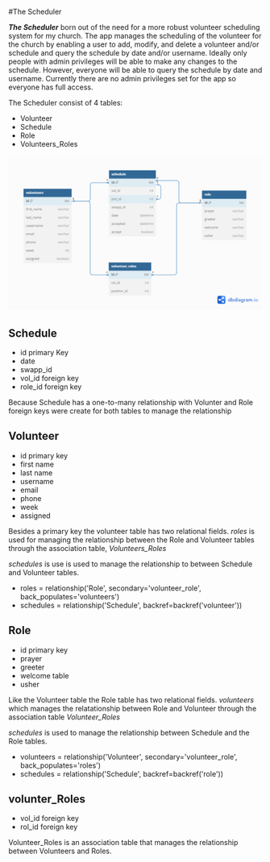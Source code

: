 #The Scheduler

***The Scheduler*** born out of the need for a more robust volunteer scheduling system for my church. The app manages the scheduling of the volunteer for the church by enabling a user to add, modify, and delete a volunteer and/or schedule and query the schedule by date and/or username. Ideally only people with admin privileges will be able to make any changes to the schedule. However, everyone will be able to query the schedule by date and username. Currently there are no admin privileges set for the app so everyone has full access.

The Scheduler consist of 4 tables: 
- Volunteer
- Schedule
- Role
- Volunteers_Roles

![Alt Text](pictures/tables.png)

## Schedule

- id primary Key
- date 
- swapp_id 
- vol_id foreign key
- role_id foreign key

Because Schedule has a one-to-many relationship with Volunter and Role foreign keys were create for both tables to manage the relationship

## Volunteer

- id primary key
- first name
- last name
- username 
- email
- phone
- week
- assigned

 Besides a primary key the volunteer table has two relational fields. *roles* is used for managing the relationship between the Role and Volunteer tables through the association table, *Volunteers_Roles* 

*schedules* is use is used to manage the relationship to between Schedule and Volunteer tables. 

- roles = relationship('Role', secondary='volunteer_role',
                          back_populates='volunteers')
- schedules = relationship('Schedule', backref=backref('volunteer'))

## Role
- id primary key
- prayer 
- greeter
- welcome table 
- usher

Like the Volunteer table the Role table has two relational fields. *volunteers* which manages the relatationship between Role and Volunteer through the association table *Volunteer_Roles*

*schedules* is used to manage the relationship between Schedule and the Role tables.

- volunteers = relationship('Volunteer', secondary='volunteer_role',
                          back_populates='roles')
- schedules = relationship('Schedule', backref=backref('role'))

## volunter_Roles
- vol_id foreign key
- rol_id foreign key

Volunteer_Roles is an association table that manages the relationship between Volunteers and Roles. 

